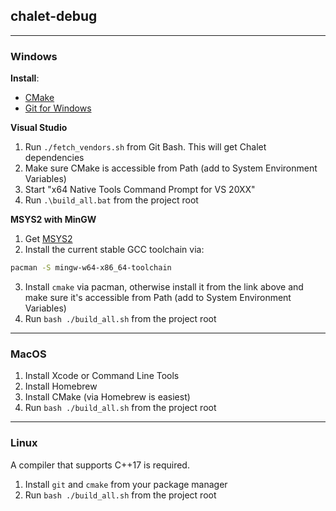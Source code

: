 ## chalet-debug

---
### Windows

**Install**: 
* [CMake](https://github.com/Kitware/CMake/releases/download/v3.19.2/cmake-3.19.2-win64-x64.msi)
* [Git for Windows](https://github.com/git-for-windows/git/releases/download/v2.30.0.windows.1/Git-2.30.0-64-bit.exe)


**Visual Studio**
1. Run `./fetch_vendors.sh` from Git Bash. This will get Chalet dependencies
2. Make sure CMake is accessible from Path (add to System Environment Variables)
3. Start "x64 Native Tools Command Prompt for VS 20XX"
4. Run `.\build_all.bat` from the project root

**MSYS2 with MinGW**

1. Get [MSYS2](https://www.msys2.org/)
2. Install the current stable GCC toolchain via:

```bash
pacman -S mingw-w64-x86_64-toolchain
```

3. Install `cmake` via pacman, otherwise install it from the link above and make sure it's accessible from Path (add to System Environment Variables)
4. Run `bash ./build_all.sh` from the project root

---
### MacOS

1. Install Xcode or Command Line Tools
2. Install Homebrew
3. Install CMake (via Homebrew is easiest)
4. Run `bash ./build_all.sh` from the project root

---
### Linux

A compiler that supports C++17 is required.

1. Install `git` and `cmake` from your package manager
2. Run `bash ./build_all.sh` from the project root
